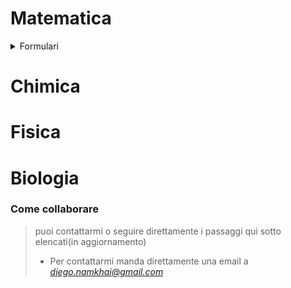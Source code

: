 # Matematica
<details>
  <summary>Formulari</summary>
  
  - il [seguente](https://github.com/DiegoNamkhai/UNIFI/blob/main/FORMULARIO_1.html) formulario contiene:
    - algebra
    - razionalizzazione
    - limiti notevoli
    - derivate elementari e non
  
</details>

# Chimica

# Fisica

# Biologia

### Come collaborare
> puoi contattarmi o seguire direttamente i passaggi qui sotto elencati(in aggiornamento)
>  - Per contattarmi manda direttamente una email a *diego.namkhai@gmail.com*
> 


